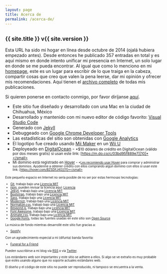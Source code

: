```yaml
---
layout: page
title: Acerca de
permalink: /acerca-de/
---
```


<h2 class="text-center"><small class="text-muted">{{ site.title }} v{{ site.version }}</small></h2>

Esta URL ha sido mi hogar en línea desde octubre de 2014 (ojalá hubiera empezado antes). Desde entonces he publicado 357 entradas en total y es aquí mismo en donde intento unificar mi presencia en Internet, un solo lugar en donde se me pueda encontrar. Al igual que como lo menciono en mi [homepage][1], este es un lugar para escribir de lo que traiga en la cabeza, compartir cosas que creo que valen la pena leerse, dar mi opinión y ofrecer mis recomendaciones. Aquí tienen el [archivo completo][2] de todas mis publicaciones.

Si quieren ponerse en contacto conmigo, por favor diríjanse [aquí][3].

- Este sitio fue diseñado y desarrollado con una Mac en la ciudad de Chihuahua, México
- Desarrollado y mantenido con mi nuevo editor de código favorito: [Visual Studio Code][5]
- Generado con [Jekyll][15]
- Debuggeado con [Google Chrome Developer Tools][6]
- Las estadísticas del sitio son obtenidas con [Google Analytics][7]
- El logotipo fue creado usando [Mii Maker][8] en un [Wii U][9]
- Deployeado en [DigitalOcean][10] - <small>*$10 dólares de crédito en DigitalOcean (válido por dos meses gratis) si usan este link: [https://m.do.co/c/03bd95f889e7][10]*</small>
- Mi dominio está registrado en [Hover][11] - <small>*[Les recomiendo usar Hover][12] para comprar y administrar sus dominios. Ayúdenme a obtener crédito con ellos comprando algún dominio con ellos si usan este link: [https://hover.com/BZSDFJ4G][11]*</small>

Este pequeño espacio en Internet no sería posible de no ser por estas hermosas tecnologías:

- [Git][13], trabajo bajo una [Licencia MIT][24]
- [npm][14], pueden revisar la licencia aquí: [Licencia][25]
- [Jekyll][15], trabajo bajo una [Licencia MIT][26]
- [Bootstrap][16], trabajo bajo una [Licencia MIT][27]
- [Sass][17], trabajo bajo una [Licencia MIT][28]
- [Modernizr][18], trabajo bajo una [Licencia MIT][29]
- [Normalize.css][19], trabajo bajo una [Licencia MIT][30]
- [Respond.js][20], trabajo bajo una [Licencia MIT][31]
- [Font Awesome][21], trabajo bajo una [Licencia MIT][32]
- [Animate.css][22], trabajo bajo una [Licencia MIT][33]
- [Google Fonts][23], todas las fuentes usadas en este sitio son [Open Source][34]

La música de fondo mientras desarrollé este sitio fue gracias a:

- [Spotify][35]

Con un agradecimiento especial a mi (difunta) banda favorita:

- [Funeral for a Friend][36]

Pueden suscribirse a mi blog vía [RSS][37] o vía [Twitter][38].

Los estándares web son importantes y este sitio se adhiere a ellos. Si algo se ve extraño es muy probable que estés usando alguno que no soporte actuales estándares web.

El diseño y el código de este sitio no puede ser reproducido, ni tampoco se encuentra a la venta.


[1]: /
[2]: https://blog.luiscarlospando.net/author/me/
[3]: https://luiscarlospando.net/contacto
[4]: https://www.apple.com/mac/
[5]: https://code.visualstudio.com/
[6]: https://www.google.com/chrome
[7]: http://www.google.com/analytics/
[8]: http://www.nintendo.com/wiiu/built-in-software#/mii-maker
[9]: http://www.nintendo.com/wiiu
[10]: https://m.do.co/c/03bd95f889e7
[11]: https://hover.com/BZSDFJ4G
[12]: http://blog.luiscarlospando.net/personal/2015/03/25/adios-godaddy-hola-hover/
[13]: https://github.com/git/git-scm.com/blob/master/README.md#license
[14]: https://www.npmjs.com/
[15]: https://jekyllrb.com/
[16]: http://getbootstrap.com/
[17]: http://sass-lang.com/
[18]: https://modernizr.com/
[19]: http://necolas.github.io/normalize.css/
[20]: https://github.com/scottjehl/Respond
[21]: http://fontawesome.io/
[22]: https://daneden.github.io/animate.css/
[23]: https://fonts.google.com/
[24]: https://github.com/git/git-scm.com/blob/master/MIT-LICENSE.txt
[25]: https://github.com/npm/npm/blob/latest/LICENSE
[26]: https://github.com/jekyll/jekyll/blob/master/LICENSE
[27]: https://github.com/twbs/bootstrap/blob/master/LICENSE
[28]: http://sass-lang.com/documentation/file.MIT-LICENSE.html
[29]: https://modernizr.com/license/
[30]: https://raw.githubusercontent.com/necolas/normalize.css/master/LICENSE.md
[31]: https://github.com/scottjehl/Respond
[32]: https://opensource.org/licenses/mit-license.html
[33]: https://opensource.org/licenses/MIT
[34]: https://github.com/google/fonts
[35]: https://www.spotify.com/mx/
[36]: http://blog.luiscarlospando.net/hashtag/funeral-for-a-friend/
[37]: https://blog.luiscarlospando.net/feed/
[38]: http://twitter.com/intent/user?screen_name=luiscarlospando&lang=es